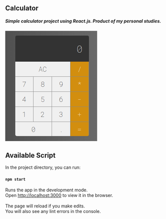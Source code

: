 <h2>Calculator</h2>

<h5>
  <i>Simple calculator project using React.js. Product of my personal studies.</i>
</h5>

![Screenshot](/src/images/screenshot.png)

<h2>Available Script</h2>

In the project directory, you can run:

<h4>
  <code>npm start</code>
</h4>
Runs the app in the development mode.<br>
Open <a href='http://localhost:3000'>http://localhost:3000</a> to view it in the browser.<br>
<br>
The page will reload if you make edits.<br>
You will also see any lint errors in the console.


